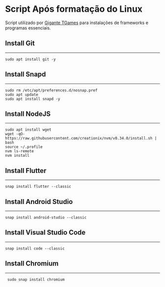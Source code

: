 # Script Após formatação do Linux
 Script utilizado por [Gigante TGames](https://gitlab.com/GiganteTGames) para instalações de frameworks e programas essenciais.

## Install Git
---

```
sudo apt install git -y

```



## Install Snapd 
---

```
sudo rm /etc/apt/preferences.d/nosnap.pref
sudo apt update
sudo apt install snapd -y

```

## Install NodeJS
---

```
sudo apt install wget
wget -qO- https://raw.githubusercontent.com/creationix/nvm/v0.34.0/install.sh | bash
source ~/.profile
nvm ls-remote
nvm install
```

## Install Flutter
---

```
snap install flutter --classic   

```
## Install Android Studio
---

```
snap install android-studio --classic

```
## Install Visual Studio Code
---

```
snap install code --classic

```
## Install Chromium
---

```
 sudo snap install chromium

```



